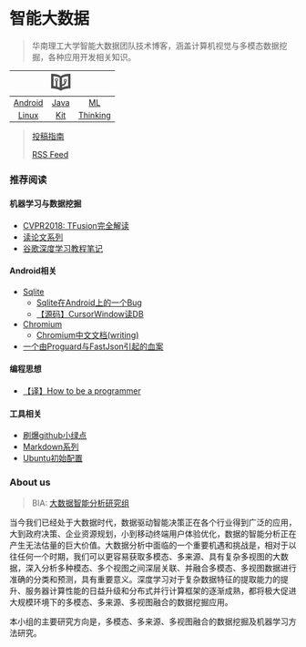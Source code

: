 # 智能大数据

> 华南理工大学智能大数据团队技术博客，涵盖计算机视觉与多模态数据挖掘，各种应用开发相关知识。


||![](128.png)||
| :-:| :-:  | :-:  |
|[Android](blog/android/README.md) | [Java](blog/java/README.md) | [ML](blog/ml/README.md)|
| [Linux](blog/linux/note.md) | [Kit](blog/kit/README.md) | [Thinking](blog/thinking-in-program/README.md)|

> [投稿指南](publish.md)
>
> [RSS Feed](https://blog.so-link.org/feed)


### 推荐阅读

#### 机器学习与数据挖掘
- [CVPR2018: TFusion完全解读](blog/ml/papers/TFusion.md)
- [读论文系列](blog/ml/papers/README.md)
- [谷歌深度学习教程笔记](https://github.com/ahangchen/GDLnotes)


#### Android相关
 - [Sqlite](blog/android/sqlite/README.md)
   - [Sqlite在Android上的一个Bug](blog/android/sqlite/SQLITE在ANDROID上的一个BUG.md)
   - [【源码】CursorWindow读DB](blog/android/sqlite/从源码看ANDROID中SQLITE是怎么通过CURSORWINDOW读DB的.md)  
 - [Chromium](blog/android/chromium/README.md)
   - [Chromium中文文档(writing)](https://ahangchen.gitbooks.io/chromium_doc_zh/content/zh/)
 - [一个由Proguard与FastJson引起的血案](blog/android/一个由PROGUARD与FASTJSON引起的血案.md)

#### 编程思想
- [【译】How to be a programmer](https://ahangchen.gitbooks.io/how-to-be-a-programmer-cn/content/)

#### 工具相关
-  [刷爆github小绿点](blog/kit/git/green_blush.md)
-  [Markdown系列](blog/kit/markdown/README.md)
-  [Ubuntu初始配置](blog/linux/ubuntu_init.md)

### About us

> BIA: [大数据智能分析研究组](about.md) 

当今我们已经处于大数据时代，数据驱动智能决策正在各个行业得到广泛的应用，大到政府决策、企业资源规划，小到移动终端用户体验优化，数据的智能分析正在产生无法估量的巨大价值。大数据分析中面临的一个重要机遇和挑战是，相对于以往任何一个时期，我们可以更容易获取多模态、多来源、具有复杂多视图的大数据，深入分析多种模态、多个视图之间深层关联、并融合多模态、多视图数据进行准确的分类和预测，具有重要意义。深度学习对于复杂数据特征的提取能力的提升、服务器计算性能的日益升级和分布式并行计算框架的逐渐成熟，都将极大促进大规模环境下的多模态、多来源、多视图融合的数据挖掘应用。

本小组的主要研究方向是，多模态、多来源、多视图融合的数据挖掘及机器学习方法研究。


